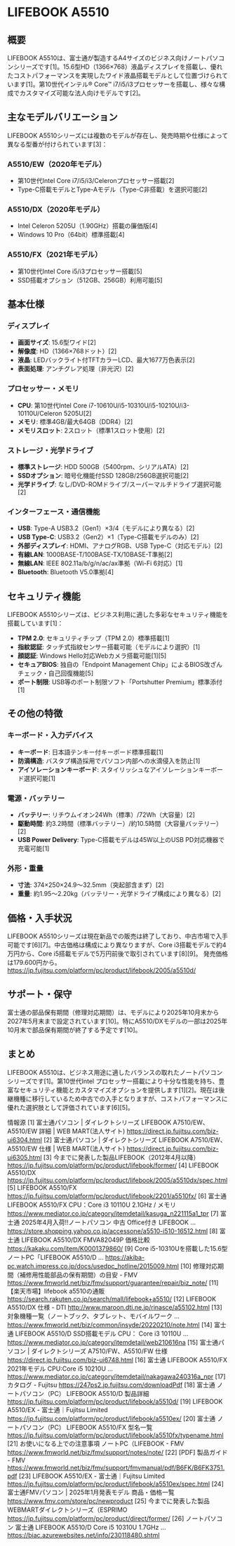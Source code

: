 # LIFEBOOK A5510

## 概要

LIFEBOOK A5510は、富士通が製造するA4サイズのビジネス向けノートパソコンシリーズです[1]。15.6型HD（1366×768）液晶ディスプレイを搭載し、優れたコストパフォーマンスを実現したワイド液晶搭載モデルとして位置づけられています[1]。第10世代インテル® Core™ i7/i5/i3プロセッサーを搭載し、様々な構成でカスタマイズ可能な法人向けモデルです[2]。

## 主なモデルバリエーション

LIFEBOOK A5510シリーズには複数のモデルが存在し、発売時期や仕様によって異なる型番が付けられています[3]：

### A5510/EW（2020年モデル）
- 第10世代Intel Core i7/i5/i3/Celeronプロセッサー搭載[2]
- Type-C搭載モデルとType-Aモデル（Type-C非搭載）を選択可能[2]

### A5510/DX（2020年モデル）
- Intel Celeron 5205U（1.90GHz）搭載の廉価版[4]
- Windows 10 Pro（64bit）標準搭載[4]

### A5510/FX（2021年モデル）
- 第10世代Intel Core i5/i3プロセッサー搭載[5]
- SSD搭載オプション（512GB、256GB）利用可能[5]

## 基本仕様

### ディスプレイ
- **画面サイズ**: 15.6型ワイド[2]
- **解像度**: HD（1366×768ドット）[2]
- **液晶**: LEDバックライト付TFTカラーLCD、最大1677万色表示[2]
- **表面処理**: アンチグレア処理（非光沢）[2]

### プロセッサー・メモリ
- **CPU**: 第10世代Intel Core i7-10610U/i5-10310U/i5-10210U/i3-10110U/Celeron 5205U[2]
- **メモリ**: 標準4GB/最大64GB（DDR4）[2]
- **メモリスロット**: 2スロット（標準1スロット使用）[2]

### ストレージ・光学ドライブ
- **標準ストレージ**: HDD 500GB（5400rpm、シリアルATA）[2]
- **SSDオプション**: 暗号化機能付SSD 128GB/256GB選択可能[2]
- **光学ドライブ**: なし/DVD-ROMドライブ/スーパーマルチドライブ選択可能[2]

### インターフェース・通信機能
- **USB**: Type-A USB3.2（Gen1）×3/4（モデルにより異なる）[2]
- **USB Type-C**: USB3.2（Gen2）×1（Type-C搭載モデルのみ）[2]
- **外部ディスプレイ**: HDMI、アナログRGB、USB Type-C（対応モデル）[2]
- **有線LAN**: 1000BASE-T/100BASE-TX/10BASE-T準拠[2]
- **無線LAN**: IEEE 802.11a/b/g/n/ac/ax準拠（Wi-Fi 6対応）[1]
- **Bluetooth**: Bluetooth V5.0準拠[4]

## セキュリティ機能

LIFEBOOK A5510シリーズは、ビジネス利用に適した多彩なセキュリティ機能を搭載しています[1]：

- **TPM 2.0**: セキュリティチップ（TPM 2.0）標準搭載[1]
- **指紋認証**: タッチ式指紋センサー搭載可能（モデルにより選択）[1]
- **顔認証**: Windows Hello対応Webカメラ搭載可能[1][5]
- **セキュアBIOS**: 独自の「Endpoint Management Chip」によるBIOS改ざんチェック・自己回復機能[5]
- **ポート制限**: USB等のポート制限ソフト「Portshutter Premium」標準添付[1]

## その他の特徴

### キーボード・入力デバイス
- **キーボード**: 日本語テンキー付キーボード標準搭載[1]
- **防滴構造**: バスタブ構造採用でパソコン内部への水滴侵入を防止[1]
- **アイソレーションキーボード**: スタイリッシュなアイソレーションキーボード選択可能[1]

### 電源・バッテリー
- **バッテリー**: リチウムイオン24Wh（標準）/72Wh（大容量）[2]
- **駆動時間**: 約3.2時間（標準バッテリー）/約10.5時間（大容量バッテリー）[2]
- **USB Power Delivery**: Type-C搭載モデルは45W以上のUSB PD対応機器で充電可能[1]

### 外形・重量
- **寸法**: 374×250×24.9～32.5mm（突起部含まず）[2]
- **重量**: 約1.95～2.20kg（バッテリー・光学ドライブ構成により異なる）[2]

## 価格・入手状況

LIFEBOOK A5510シリーズは現在新品での販売は終了しており、中古市場で入手可能です[6][7]。中古価格は構成により異なりますが、Core i3搭載モデルで約4万円から、Core i5搭載モデルで5万円前後で取引されています[8][9]。
発売価格は179.600円から。
https://jp.fujitsu.com/platform/pc/product/lifebook/2005/a5510d/

## サポート・保守

富士通の部品保有期間（修理対応期間）は、モデルにより2025年10月末から2027年5月末まで設定されています[10]。特にA5510/DXモデルの一部は2025年10月末で部品保有期間が終了する予定です[10]。

## まとめ

LIFEBOOK A5510は、ビジネス用途に適したバランスの取れたノートパソコンシリーズです[1]。第10世代Intel プロセッサー搭載により十分な性能を持ち、豊富なセキュリティ機能とカスタマイズオプションを提供します[1][2]。現在は後継機種に移行しているため中古での入手となりますが、コストパフォーマンスに優れた選択肢として評価されています[6][5]。

情報源
[1] 富士通パソコン | ダイレクトシリーズ LIFEBOOK A7510/EW、A5510/EW 詳細 | WEB MART(法人サイト) https://direct.jp.fujitsu.com/biz-ui6304.html
[2] 富士通パソコン | ダイレクトシリーズ LIFEBOOK A7510/EW、A5510/EW 仕様 | WEB MART(法人サイト) https://direct.jp.fujitsu.com/biz-ui6305.html
[3] 今までに発表した製品LIFEBOOK（2012年4月以降） https://jp.fujitsu.com/platform/pc/product/lifebook/former/
[4] LIFEBOOK A5510/DX https://jp.fujitsu.com/platform/pc/product/lifebook/2005/a5510dx/spec.html
[5] LIFEBOOK A5510/FX https://jp.fujitsu.com/platform/pc/product/lifebook/2201/a5510fx/
[6] 富士通 LIFEBOOK A5510/FX CPU：Core i3 10110U 2.1GHz / メモリ https://www.mediator.co.jp/category/itemdetail/kasuga_n221115a1_tpr
[7] 富士通 2025年4月入荷!!ノートパソコン 中古 Office付き LIFEBOOK ... https://store.shopping.yahoo.co.jp/accessone/a5510-i510-16512.html
[8] 富士通 LIFEBOOK A5510/DX FMVA82049P 価格比較 https://kakaku.com/item/K0001379860/
[9] Core i5-10310Uを搭載した15.6型ノートPC「LIFEBOOK A5510/D ... https://akiba-pc.watch.impress.co.jp/docs/usedpc_hotline/2015009.html
[10] 修理対応期間（補修用性能部品の保有期間）の目安 - FMV https://www.fmworld.net/biz/fmv/support/guarantee/repair/biz_note/
[11] 【楽天市場】lifebook a5510の通販 https://search.rakuten.co.jp/search/mall/lifebook+a5510/
[12] LIFEBOOK A5510/DX 仕様 - DTI http://www.maroon.dti.ne.jp/rinasce/a55102.html
[13] 対象機種一覧（ノートブック、タブレット、モバイルワーク ... https://www.fmworld.net/biz/common/insyde/20220210/note.html
[14] 富士通 LIFEBOOK A5510/D SSD搭載モデル CPU： Core i3 10110U ... https://www.mediator.co.jp/category/itemdetail/web210616na
[15] 富士通パソコン | ダイレクトシリーズ A7510/FW、A5510/FW 仕様 https://direct.jp.fujitsu.com/biz-ui6748.html
[16] 富士通 LIFEBOOK A5510/FX 2021年モデル CPU:Core i5 10210U ... https://www.mediator.co.jp/category/itemdetail/nakagawa240316a_npr
[17] カタログ - Fujitsu https://247ps2.jp.fujitsu.com/downloadPdf
[18] 富士通 ノートパソコン（PC） LIFEBOOK A5510/D 製品詳細 https://jp.fujitsu.com/platform/pc/product/lifebook/a5510d/
[19] LIFEBOOK A5510/EX - 富士通｜Fujitsu Limited https://jp.fujitsu.com/platform/pc/product/lifebook/a5510ex/
[20] 富士通 ノートパソコン（PC） LIFEBOOK A5510/FX 型名一覧 https://jp.fujitsu.com/platform/pc/product/lifebook/a5510fx/typename.html
[21] お使いになる上での注意事項 ノートPC（LIFEBOOK - FMV https://www.fmworld.net/biz/fmv/support/notes/note/
[22] [PDF] 製品ガイド - FMV https://www.fmworld.net/biz/fmv/support/fmvmanual/pdf/B6FK/B6FK3751.pdf
[23] LIFEBOOK A5510/EX - 富士通｜Fujitsu Limited https://jp.fujitsu.com/platform/pc/product/lifebook/a5510ex/spec.html
[24] 富士通FMVパソコン | 2025年1月発表モデル 商品・価格一覧 https://www.fmv.com/store/pc/newproduct
[25] 今までに発表した製品 WEBMARTダイレクトシリーズ（ESPRIMO https://jp.fujitsu.com/platform/pc/product/direct/former/
[26] ノートパソコン 富士通 LIFEBOOK A5510/D Core i5 10310U 1.7GHz ... https://biac.azurewebsites.net/info/230118480.shtml
